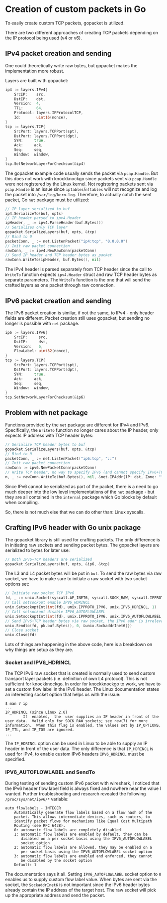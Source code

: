 # Creation of custom packets in Go

To easily create custom TCP packets, gopacket is utilized.

There are two different approaches of creating TCP packets depending on the IP protocol being used (v4 or v6).

## IPv4 packet creation and sending

One could theoretically write raw bytes, but gopacket makes the implementation more robust.

Layers are built with gopacket:
```go
ip4 := layers.IPv4{
    SrcIP:    src,
    DstIP:    dst,
    Version:  4,
    TTL:      64,
    Protocol: layers.IPProtocolTCP,
    Id:       uint16(nonce),
}
tcp := layers.TCP{
    SrcPort: layers.TCPPort(spt),
    DstPort: layers.TCPPort(dpt),
    SYN:     true,
    Ack:     ack,
    Seq:     seq,
    Window:  window,
}
tcp.SetNetworkLayerForChecksum(&ip4)
```

The gopacket example code usually sends the packet via `pcap.Handle`. But this does not work with knockknockgo since packets sent via `pcap.Handle` were not registered by the Linux kernel. Not registering packets sent via `pcap.Handle` is an issue since `iptables`/`nftables` will not recognize and log the packet into `/var/log/kern.log`. Therefore, to actually catch the sent packet, Go `net` package must be utilized:
```go
// IP layer serialized to buf
ip4.SerializeTo(buf, opts)
// IP header parsed to ipv4.Header
ipHeader, _ := ipv4.ParseHeader(buf.Bytes())
// Serializes only TCP layer
gopacket.SerializeLayers(buf, opts, &tcp)
// Bind to 0
packetConn, _ := net.ListenPacket("ip4:tcp", "0.0.0.0")
// Init raw packet connection
rawConn, _ := ipv4.NewRawConn(packetConn)
// Send IP header and TCP header bytes as packet
rawConn.WriteTo(ipHeader, buf.Bytes(), nil)
```

The IPv4 header is parsed separately from TCP header since the call to `WriteTo` function expects `ipv4.Header` struct and raw TCP header bytes as separate parameters. The `WriteTo` function is the one that will send the crafted layers as one packet through raw connection.

## IPv6 packet creation and sending

The IPv6 packet creation is similar, if not the same, to IPv4 - only header fields are different. Packet creation still uses gopacket, but sending no longer is possible with `net` package.
```go
ip6 := layers.IPv6{
    SrcIP:     src,
    DstIP:     dst,
    Version:   6,
    FlowLabel: uint32(nonce),
}
tcp := layers.TCP{
    SrcPort: layers.TCPPort(spt),
    DstPort: layers.TCPPort(dpt),
    SYN:     true,
    Ack:     ack,
    Seq:     seq,
    Window:  window,
}
tcp.SetNetworkLayerForChecksum(&ip6)
```

## Problem with net package

Functions provided by the `net` package are different for IPv4 and IPv6. Specifically, the `WriteTo` function no longer cares about the IP header, only expects IP address with TCP header bytes:

```go
// Serialize TCP header bytes to buf
gopacket.SerializeLayers(buf, opts, &tcp)
// Bind to 0
packetConn, _ := net.ListenPacket("ip6:tcp", "::")
// Init raw packet connection
rawConn := ipv6.NewPacketConn(packetConn)
// Write TCP header, no way to specify IPv6 (and cannot specify IPv6+TCP bytes, because IPv6 header is created by WriteTo)
n, _ := rawConn.WriteTo(buf.Bytes(), nil, &net.IPAddr{IP: dst, Zone: ""})
```

Since IPv6 cannot be serialized as part of the packet, there is a need to go much deeper into the low level implementations of the `net` package - but they are all contained in the `internal` package which Go blocks by default when compiling.

So, there is not much else that we can do other than: Linux syscalls.

## Crafting IPv6 header with Go unix package

The gopacket library is still used for crafting packets. The only difference is in initiating raw sockets and sending packet bytes. The gopacket layers are serialized to bytes for later use:
```go
// Both IPv6+TCP headers are serialized
gopacket.SerializeLayers(buf, opts, &ip6, &tcp)
```

The L3 and L4 packet bytes will be put in `buf`. To send the raw bytes via raw socket, we have to make sure to initiate a raw socket with two socket options set:
```go
// Initiate raw socket TCP IPv6
fd, _ := unix.Socket(syscall.AF_INET6, syscall.SOCK_RAW, syscall.IPPROTO_TCP)
// Call setsockopt enable IPV6_HDRINCL
unix.SetsockoptInt(int(fd), unix.IPPROTO_IPV6, unix.IPV6_HDRINCL, 1)
// Call setsockopt disable IPV6_AUTOFLOWLABEL
unix.SetsockoptInt(int(fd), unix.IPPROTO_IPV6, unix.IPV6_AUTOFLOWLABEL, 0)
// Send IPv6+TCP header bytes via raw socket, the IPv6 addr is irrelevant here
unix.Sendto(fd, pk.buf.Bytes(), 0, &unix.SockaddrInet6{})
// Close socket
unix.Close(fd)
```

Lots of things are happening in the above code, here is a breakdown on why things are setup as they are.

### Socket and IPV6_HDRINCL

The TCP IPv6 raw socket that is created is normally used to send custom transport layer packets (i.e. definition of own L4 protocol). This is not sufficient for knockknockgo. In order for knockknockgo to work, we have to set a custom flow label in the IPv6 header. The Linux documentation states an interesting socket option that helps us with the issue:
```
$ man 7 ip
...
IP_HDRINCL (since Linux 2.0)
        If  enabled,  the  user supplies an IP header in front of the user data.  Valid only for SOCK_RAW sockets; see raw(7) for more information.  When this flag is enabled, the values set by IP_OPTIONS, IP_TTL, and IP_TOS are ignored.
...
```

The `IP_HDRINCL` option can be used in Linux to be able to supply an IP header in front of the user data. The only difference is that `IP_HDRINCL` is used for IPv4, to enable custom IPv6 headers `IPV6_HDRINCL` must be specified.

### IPV6_AUTOFLOWLABEL and SendTo

During testing of sending custom IPv6 packet with wireshark, I noticed that the IPv6 header flow label field is always fixed and nowhere near the value I wanted. Further troubleshooting and research revealed the following `/proc/sys/net/ipv6/*` variable:
```
auto_flowlabels - INTEGER
	Automatically generate flow labels based on a flow hash of the
	packet. This allows intermediate devices, such as routers, to
	identify packet flows for mechanisms like Equal Cost Multipath
	Routing (see RFC 6438).
	0: automatic flow labels are completely disabled
	1: automatic flow labels are enabled by default, they can be
	   disabled on a per socket basis using the IPV6_AUTOFLOWLABEL
	   socket option
	2: automatic flow labels are allowed, they may be enabled on a
	   per socket basis using the IPV6_AUTOFLOWLABEL socket option
	3: automatic flow labels are enabled and enforced, they cannot
	   be disabled by the socket option
	Default: 1
```

The documentation says it all. Setting `IPV6_AUTOFLOWLABEL` socket option to `0` enables us to supply custom flow label value. When bytes are sent via the socket, the `SockaddrInet6` is not important since the IPv6 header bytes already contain the IP address of the target host. The raw socket will pick up the appropriate address and send the packet.